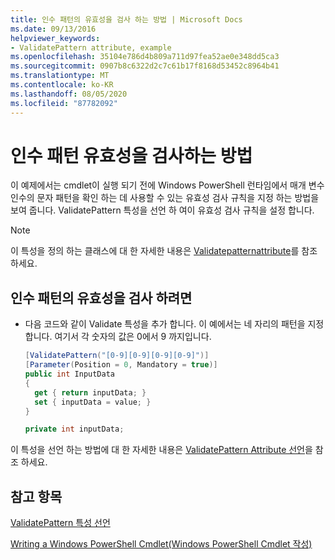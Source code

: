 ```yaml
---
title: 인수 패턴의 유효성을 검사 하는 방법 | Microsoft Docs
ms.date: 09/13/2016
helpviewer_keywords:
- ValidatePattern attribute, example
ms.openlocfilehash: 35104e786d4b809a711d97fea52ae0e348dd5ca3
ms.sourcegitcommit: 0907b8c6322d2c7c61b17f8168d53452c8964b41
ms.translationtype: MT
ms.contentlocale: ko-KR
ms.lasthandoff: 08/05/2020
ms.locfileid: "87782092"
---
```

# <a name="how-to-validate-an-argument-pattern"></a>인수 패턴 유효성을 검사하는 방법

이 예제에서는 cmdlet이 실행 되기 전에 Windows PowerShell 런타임에서 매개 변수 인수의 문자 패턴을 확인 하는 데 사용할 수 있는 유효성 검사 규칙을 지정 하는 방법을 보여 줍니다. ValidatePattern 특성을 선언 하 여이 유효성 검사 규칙을 설정 합니다.

> [!NOTE]
> 이 특성을 정의 하는 클래스에 대 한 자세한 내용은 [Validatepatternattribute](/dotnet/api/System.Management.Automation.ValidatePatternAttribute)를 참조 하세요.

## <a name="to-validate-an-argument-pattern"></a>인수 패턴의 유효성을 검사 하려면

- 다음 코드와 같이 Validate 특성을 추가 합니다. 이 예에서는 네 자리의 패턴을 지정 합니다. 여기서 각 숫자의 값은 0에서 9 까지입니다.

    ```csharp
    [ValidatePattern("[0-9][0-9][0-9][0-9]")]
    [Parameter(Position = 0, Mandatory = true)]
    public int InputData
    {
      get { return inputData; }
      set { inputData = value; }
    }

    private int inputData;
    ```

이 특성을 선언 하는 방법에 대 한 자세한 내용은 [ValidatePattern Attribute 선언](./validatepattern-attribute-declaration.md)을 참조 하세요.

## <a name="see-also"></a>참고 항목

[ValidatePattern 특성 선언](./validatepattern-attribute-declaration.md)

[Writing a Windows PowerShell Cmdlet(Windows PowerShell Cmdlet 작성)](./writing-a-windows-powershell-cmdlet.md)
